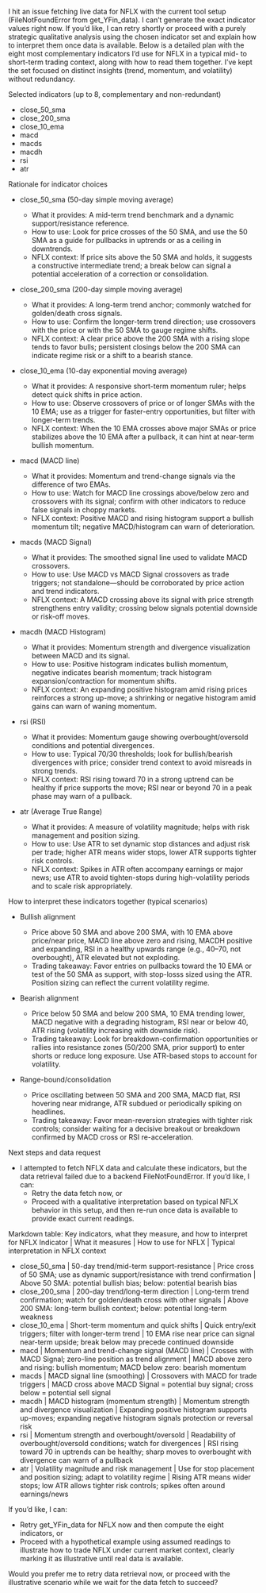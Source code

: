 I hit an issue fetching live data for NFLX with the current tool setup (FileNotFoundError from get_YFin_data). I can’t generate the exact indicator values right now. If you’d like, I can retry shortly or proceed with a purely strategic qualitative analysis using the chosen indicator set and explain how to interpret them once data is available. Below is a detailed plan with the eight most complementary indicators I’d use for NFLX in a typical mid- to short-term trading context, along with how to read them together. I’ve kept the set focused on distinct insights (trend, momentum, and volatility) without redundancy.

 Selected indicators (up to 8, complementary and non-redundant)
 - close_50_sma
 - close_200_sma
 - close_10_ema
 - macd
 - macds
 - macdh
 - rsi
 - atr

 Rationale for indicator choices
 - close_50_sma (50-day simple moving average)
   - What it provides: A mid-term trend benchmark and a dynamic support/resistance reference.
   - How to use: Look for price crosses of the 50 SMA, and use the 50 SMA as a guide for pullbacks in uptrends or as a ceiling in downtrends.
   - NFLX context: If price sits above the 50 SMA and holds, it suggests a constructive intermediate trend; a break below can signal a potential acceleration of a correction or consolidation.

 - close_200_sma (200-day simple moving average)
   - What it provides: A long-term trend anchor; commonly watched for golden/death cross signals.
   - How to use: Confirm the longer-term trend direction; use crossovers with the price or with the 50 SMA to gauge regime shifts.
   - NFLX context: A clear price above the 200 SMA with a rising slope tends to favor bulls; persistent closings below the 200 SMA can indicate regime risk or a shift to a bearish stance.

 - close_10_ema (10-day exponential moving average)
   - What it provides: A responsive short-term momentum ruler; helps detect quick shifts in price action.
   - How to use: Observe crossovers of price or of longer SMAs with the 10 EMA; use as a trigger for faster-entry opportunities, but filter with longer-term trends.
   - NFLX context: When the 10 EMA crosses above major SMAs or price stabilizes above the 10 EMA after a pullback, it can hint at near-term bullish momentum.

 - macd (MACD line)
   - What it provides: Momentum and trend-change signals via the difference of two EMAs.
   - How to use: Watch for MACD line crossings above/below zero and crossovers with its signal; confirm with other indicators to reduce false signals in choppy markets.
   - NFLX context: Positive MACD and rising histogram support a bullish momentum tilt; negative MACD/histogram can warn of deterioration.

 - macds (MACD Signal)
   - What it provides: The smoothed signal line used to validate MACD crossovers.
   - How to use: Use MACD vs MACD Signal crossovers as trade triggers; not standalone—should be corroborated by price action and trend indicators.
   - NFLX context: A MACD crossing above its signal with price strength strengthens entry validity; crossing below signals potential downside or risk-off moves.

 - macdh (MACD Histogram)
   - What it provides: Momentum strength and divergence visualization between MACD and its signal.
   - How to use: Positive histogram indicates bullish momentum, negative indicates bearish momentum; track histogram expansion/contraction for momentum shifts.
   - NFLX context: An expanding positive histogram amid rising prices reinforces a strong up-move; a shrinking or negative histogram amid gains can warn of waning momentum.

 - rsi (RSI)
   - What it provides: Momentum gauge showing overbought/oversold conditions and potential divergences.
   - How to use: Typical 70/30 thresholds; look for bullish/bearish divergences with price; consider trend context to avoid misreads in strong trends.
   - NFLX context: RSI rising toward 70 in a strong uptrend can be healthy if price supports the move; RSI near or beyond 70 in a peak phase may warn of a pullback.

 - atr (Average True Range)
   - What it provides: A measure of volatility magnitude; helps with risk management and position sizing.
   - How to use: Use ATR to set dynamic stop distances and adjust risk per trade; higher ATR means wider stops, lower ATR supports tighter risk controls.
   - NFLX context: Spikes in ATR often accompany earnings or major news; use ATR to avoid tighten-stops during high-volatility periods and to scale risk appropriately.

 How to interpret these indicators together (typical scenarios)
 - Bullish alignment
   - Price above 50 SMA and above 200 SMA, with 10 EMA above price/near price, MACD line above zero and rising, MACDH positive and expanding, RSI in a healthy upwards range (e.g., 40–70, not overbought), ATR elevated but not exploding.
   - Trading takeaway: Favor entries on pullbacks toward the 10 EMA or test of the 50 SMA as support, with stop-losss sized using the ATR. Position sizing can reflect the current volatility regime.

 - Bearish alignment
   - Price below 50 SMA and below 200 SMA, 10 EMA trending lower, MACD negative with a degrading histogram, RSI near or below 40, ATR rising (volatility increasing with downside risk).
   - Trading takeaway: Look for breakdown-confirmation opportunities or rallies into resistance zones (50/200 SMA, prior support) to enter shorts or reduce long exposure. Use ATR-based stops to account for volatility.

 - Range-bound/consolidation
   - Price oscillating between 50 SMA and 200 SMA, MACD flat, RSI hovering near midrange, ATR subdued or periodically spiking on headlines.
   - Trading takeaway: Favor mean-reversion strategies with tighter risk controls; consider waiting for a decisive breakout or breakdown confirmed by MACD cross or RSI re-acceleration.

 Next steps and data request
 - I attempted to fetch NFLX data and calculate these indicators, but the data retrieval failed due to a backend FileNotFoundError. If you’d like, I can:
   - Retry the data fetch now, or
   - Proceed with a qualitative interpretation based on typical NFLX behavior in this setup, and then re-run once data is available to provide exact current readings.

 Markdown table: Key indicators, what they measure, and how to interpret for NFLX
 Indicator | What it measures | How to use for NFLX | Typical interpretation in NFLX context
 - close_50_sma | 50-day trend/mid-term support-resistance | Price cross of 50 SMA; use as dynamic support/resistance with trend confirmation | Above 50 SMA: potential bullish bias; below: potential bearish bias
 - close_200_sma | 200-day trend/long-term direction | Long-term trend confirmation; watch for golden/death cross with other signals | Above 200 SMA: long-term bullish context; below: potential long-term weakness
 - close_10_ema | Short-term momentum and quick shifts | Quick entry/exit triggers; filter with longer-term trend | 10 EMA rise near price can signal near-term upside; break below may precede continued downside
 - macd | Momentum and trend-change signal (MACD line) | Crosses with MACD Signal; zero-line position as trend alignment | MACD above zero and rising: bullish momentum; MACD below zero: bearish momentum
 - macds | MACD signal line (smoothing) | Crossovers with MACD for trade triggers | MACD cross above MACD Signal = potential buy signal; cross below = potential sell signal
 - macdh | MACD histogram (momentum strength) | Momentum strength and divergence visualization | Expanding positive histogram supports up-moves; expanding negative histogram signals protection or reversal risk
 - rsi | Momentum strength and overbought/oversold | Readability of overbought/oversold conditions; watch for divergences | RSI rising toward 70 in uptrends can be healthy; sharp moves to overbought with divergence can warn of a pullback
 - atr | Volatility magnitude and risk management | Use for stop placement and position sizing; adapt to volatility regime | Rising ATR means wider stops; low ATR allows tighter risk controls; spikes often around earnings/news

If you’d like, I can:
- Retry get_YFin_data for NFLX now and then compute the eight indicators, or
- Proceed with a hypothetical example using assumed readings to illustrate how to trade NFLX under current market context, clearly marking it as illustrative until real data is available.

Would you prefer me to retry data retrieval now, or proceed with the illustrative scenario while we wait for the data fetch to succeed?
